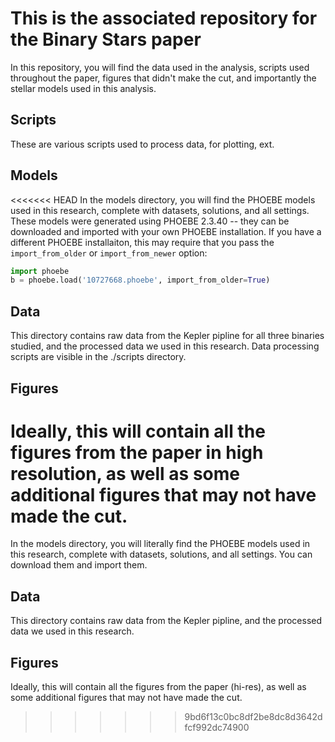 # This is the associated repository for the Binary Stars paper

In this repository, you will find the data used in the analysis, scripts used throughout the paper, figures that didn't make the cut, and importantly the stellar models used in this analysis.

## Scripts

These are various scripts used to process data, for plotting, ext.

## Models

<<<<<<< HEAD
In the models directory, you will find the PHOEBE models used in this research, complete with datasets, solutions, and all settings. These models were generated using PHOEBE 2.3.40 -- they can be downloaded and imported with your own PHOEBE installation. If you have a different PHOEBE installaiton, this may require that you pass the `import_from_older` or `import_from_newer` option:

```python
import phoebe
b = phoebe.load('10727668.phoebe', import_from_older=True)
```

## Data

This directory contains raw data from the Kepler pipline for all three binaries studied, and the processed data we used in this research. Data processing scripts are visible in the ./scripts directory.

## Figures

Ideally, this will contain all the figures from the paper in high resolution, as well as some additional figures that may not have made the cut.
=======
In the models directory, you will literally find the PHOEBE models used in this research, complete with datasets, solutions, and all settings. You can download them and import them.

## Data

This directory contains raw data from the Kepler pipline, and the processed data we used in this research.

## Figures

Ideally, this will contain all the figures from the paper (hi-res), as well as some additional figures that may not have made the cut.
>>>>>>> 9bd6f13c0bc8df2be8dc8d3642dfcf992dc74900
